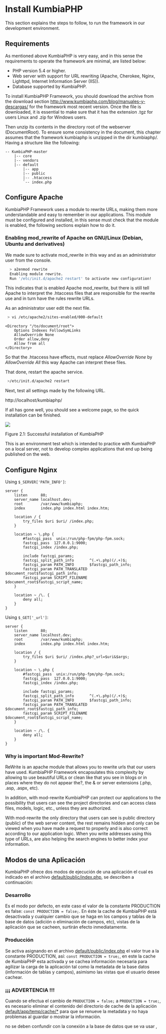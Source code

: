 # Install KumbiaPHP

This section explains the steps to follow, to run the framework in our development environment.

## Requirements

As mentioned above KumbiaPHP is very easy, and in this sense the requirements to operate the framework are minimal, are listed below:

- PHP version 5.4 or higher.
- Web server with support for URL rewriting (Apache, Cherokee, Nginx, Lighttpd, Internet Information Server (IIS)).
- Database supported by KumbiaPHP.

To install KumbiaPHP Framework, you should download the archive from the download section http://www.kumbiaphp.com/blog/manuales-y-descargas/ for the framework most recent version. Once the file is downloaded, it is essential to make sure that it has the extension .tgz for users Linux and .zip for Windows users.

Then unzip its contents in the directory root of the webserver (DocumentRoot). To ensure some consistency in the document, this chapter assumes that the framework kumbiaphp is unzipped in the dir kumbiaphp/. Having a structure like the following:

    -- KumbiaPHP-master  
        |-- core 
        |-- vendors 
        |-- default  
            |-- app  
            |-- public  
            |-- .htaccess  
            `-- index.php  
    

## Configure Apache

KumbiaPHP Framework uses a module to rewrite URLs, making them more understandable and easy to remember in our applications. This module must be configured and installed, in this sense must check that the module is enabled, the following sections explain how to do it.

### Enabling mod_rewrite of Apache on GNU/Linux (Debian, Ubuntu and derivatives)

We made sure to activate mod_rewrite in this way and as an administrator user from the console.

```bash
  > a2enmod rewrite
  Enabling module rewrite.
  Run '/etc/init.d/apache2 restart' to activate new configuration!
```

This indicates that is enabled Apache mod_rewrite, but there is still tell Apache to interpret the .htaccess files that are responsible for the rewrite use and in turn have the rules rewrite URLs.

As an administrator user edit the next file.

```bash
 > vi /etc/apache2/sites-enabled/000-default  
```

```apacheconf
<Directory "/to/document/root">  
    Options Indexes FollowSymLinks
    AllowOverride None
    Order allow,deny
    Allow from all
</Directory>  
```

So that the .htaccess have effects, must replace *AllowOverride None* by *AllowOverride All* this way Apache can interpret these files.

That done, restart the apache service.

```bash
 >/etc/init.d/apache2 restart  
```

Next, test all settings made by the following URL.

http://localhost/kumbiaphp/

If all has gone well, you should see a welcome page, so the quick installation can be finished.

![](../images/image12.png)

Figure 2.1: Successful installation of KumbiaPHP

This is an environment test which is intended to practice with KumbiaPHP on a local server, not to develop complex applications that end up being published on the web.

## Configure Nginx

Using `$_SERVER['PATH_INFO']`:

```nginx
server {
    listen      80;
    server_name localhost.dev;
    root        /var/www/kumbiaphp;
    index       index.php index.html index.htm;

    location / {
        try_files $uri $uri/ /index.php;
    }

    location ~ \.php {
        #fastcgi_pass  unix:/run/php-fpm/php-fpm.sock;
        fastcgi_pass  127.0.0.1:9000;
        fastcgi_index /index.php;

        include fastcgi_params;
        fastcgi_split_path_info       ^(.+\.php)(/.+)$;
        fastcgi_param PATH_INFO       $fastcgi_path_info;
        fastcgi_param PATH_TRANSLATED $document_root$fastcgi_path_info;
        fastcgi_param SCRIPT_FILENAME $document_root$fastcgi_script_name;
    }

    location ~ /\. {
        deny all;
    }
}
```

Using `$_GET['_url']`:

```nginx
server {
    listen      80;
    server_name localhost.dev;
    root        /var/www/kumbiaphp;
    index       index.php index.html index.htm;

    location / {
        try_files $uri $uri/ /index.php?_url=$uri&$args;
    }

    location ~ \.php {
        #fastcgi_pass  unix:/run/php-fpm/php-fpm.sock;
        fastcgi_pass  127.0.0.1:9000;
        fastcgi_index /index.php;

        include fastcgi_params;
        fastcgi_split_path_info       ^(.+\.php)(/.+)$;
        fastcgi_param PATH_INFO       $fastcgi_path_info;
        fastcgi_param PATH_TRANSLATED $document_root$fastcgi_path_info;
        fastcgi_param SCRIPT_FILENAME $document_root$fastcgi_script_name;
    }

    location ~ /\. {
        deny all;
    }
}
```

### Why is important Mod-Rewrite?

ReWrite is an apache module that allows you to rewrite urls that our users have used. KumbiaPHP Framework encapsulates this complexity by allowing to use beautiful URLs or clean like that you see in blogs or in places where they do not appear the?, the & or server extensions (.php, .asp, .aspx, etc).

In addition, with mod-rewrite KumbiaPHP can protect our applications to the possibility that users can see the project directories and can access class files, models, logic, etc., unless they are authorized.

With mod-rewrite the only directory that users can see is public directory (public) of the web server content, the rest remains hidden and only can be viewed when you have made a request to properly and is also correct according to our application logic. When you write addresses using this type of URLs, are also helping the search engines to better index your information.

## Modos de una Aplicación

KumbiaPHP ofrece dos modos de ejecución de una aplicación el cual es indicado en el archivo [default/public/index.php](https://github.com/KumbiaPHP/KumbiaPHP/blob/master/default/public/index.php), se describen a continuación:

### Desarrollo

Es el modo por defecto, en este caso el valor de la constante PRODUCTION es false: `const PRODUCTION = false;`. En éste la cache de KumbiaPHP está desactivada y cualquier cambio que se haga en los campos y tablas de la base de datos (adición o eliminación de campos, etc), vistas de la aplicación que se cacheen, surtirán efecto inmediatamente.

### Producción

Se activa asignando en el archivo [default/public/index.php](https://github.com/KumbiaPHP/KumbiaPHP/blob/master/default/public/index.php) el valor true a la constante PRODUCTION, así: `const PRODUCTION = true;`, en este la cache de KumbiaPHP esta activada y se cachea información necesaria para agilizar la carga de la aplicación tal como la metadata de la base datos (información de tablas y campos), asimismo las vistas que el usuario desee cachear.

### ¡¡¡ ADVERTENCIA !!!

Cuando se efectua el cambio de `PRODUCTION = false;` a `PRODUCTION = true;`, es necesario eliminar el contenido del directorio de cache de la aplicación [default/app/temp/cache/*](https://github.com/KumbiaPHP/KumbiaPHP/tree/master/default/app/temp/cache) para que se renueve la metadata y no haya problemas al guardar o mostrar la información.

no se deben confundir con la conexión a la base de datos que se va usar ,